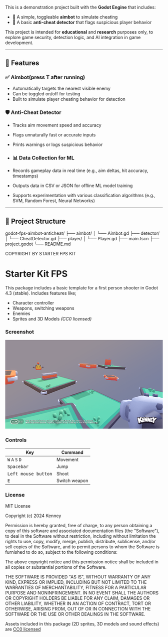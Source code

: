 This is a demonstration project built with the **Godot Engine** that includes:
- 🔫 A simple, toggleable **aimbot** to simulate cheating
- 🧠 A basic **anti-cheat detector** that flags suspicious player behavior

This project is intended for **educational** and **research** purposes only, to explore game security, detection logic, and AI integration in game development.

---

## 🚀 Features

### ✅ Aimbot(press T after running)
- Automatically targets the nearest visible enemy
- Can be toggled on/off for testing
- Built to simulate player cheating behavior for detection

### 🛡️ Anti-Cheat Detector
- Tracks aim movement speed and accuracy
- Flags unnaturally fast or accurate inputs
- Prints warnings or logs suspicious behavior

- ### 📊 Data Collection for ML
- Records gameplay data in real time (e.g., aim deltas, hit accuracy, timestamps)
- Outputs data in CSV or JSON for offline ML model training
- Supports experimentation with various classification algorithms (e.g., SVM, Random Forest, Neural Networks)


---

## 📂 Project Structure

godot-fps-aimbot-anticheat/
├── aimbot/
│   └── Aimbot.gd
├── detector/
│   └── CheatDetector.gd
├── player/
│   └── Player.gd
├── main.tscn
├── project.godot
└── README.md





COPYRIGHT BY STARTER FPS KIT

# Starter Kit FPS

This package includes a basic template for a first person shooter in Godot 4.3 (stable). Includes features like;

- Character controller
- Weapons, switching weapons
- Enemies
- Sprites and 3D Models _(CC0 licensed)_

### Screenshot

<p align="center"><img src="screenshots/screenshot.png"/></p>

### Controls

| Key | Command |
| --- | --- |
| <kbd>W</kbd> <kbd>A</kbd> <kbd>S</kbd> <kbd>D</kbd> | Movement |
| <kbd>Spacebar</kbd> | Jump |
| <kbd>Left mouse button</kbd> | Shoot |
| <kbd>E</kbd> | Switch weapon |

### License

MIT License

Copyright (c) 2024 Kenney

Permission is hereby granted, free of charge, to any person obtaining a copy of this software and associated documentation files (the "Software"), to deal in the Software without restriction, including without limitation the rights to use, copy, modify, merge, publish, distribute, sublicense, and/or sell copies of the Software, and to permit persons to whom the Software is furnished to do so, subject to the following conditions:

The above copyright notice and this permission notice shall be included in all copies or substantial portions of the Software.

THE SOFTWARE IS PROVIDED "AS IS", WITHOUT WARRANTY OF ANY KIND, EXPRESS OR IMPLIED, INCLUDING BUT NOT LIMITED TO THE WARRANTIES OF MERCHANTABILITY, FITNESS FOR A PARTICULAR PURPOSE AND NONINFRINGEMENT. IN NO EVENT SHALL THE AUTHORS OR COPYRIGHT HOLDERS BE LIABLE FOR ANY CLAIM, DAMAGES OR OTHER LIABILITY, WHETHER IN AN ACTION OF CONTRACT, TORT OR OTHERWISE, ARISING FROM, OUT OF OR IN CONNECTION WITH THE SOFTWARE OR THE USE OR OTHER DEALINGS IN THE SOFTWARE.

Assets included in this package (2D sprites, 3D models and sound effects) are [CC0 licensed](https://creativecommons.org/publicdomain/zero/1.0/)



